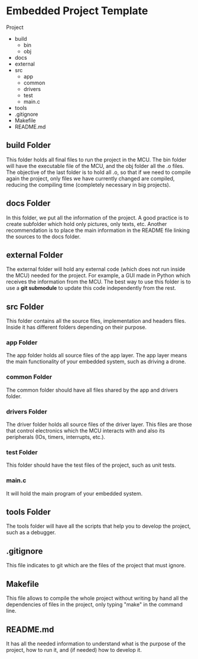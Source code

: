 # Embedded Project Template

Project
- build
    - bin
    - obj
- docs
- external
- src
    - app
    - common
    - drivers
    - test
    - main.c   
- tools
- .gitignore
- Makefile
- README.md

## build Folder
This folder holds all final files to run the project in the MCU. The bin folder will have the executable file of the MCU, and the obj folder all the .o files. The objective of the last folder is to hold all .o, so that if we need to compile again the project, only files we have currently changed are compiled, reducing the compiling time (completely necessary in big projects).


## docs Folder
In this folder, we put all the information of the project. A good practice is to create subfolder which hold only pictures, only texts, etc. Another recommendation is to place the main information in the README file linking the sources to the docs folder.

## external Folder
The external folder will hold any external code (which does not run inside the MCU) needed for the project. For example, a GUI made in Python which receives the information from the MCU. The best way to use this folder is to use a **git submodule** to update this code independently from the rest.

## src Folder
This folder contains all the source files, implementation and headers files. Inside it has different folders depending on their purpose.

### app Folder
The app folder holds all source files of the app layer. The app layer means the main functionality of your embedded system, such as driving a drone.

### common Folder
The common folder should have all files shared by the app and drivers folder.

### drivers Folder
The driver folder holds all source files of the driver layer. This files are those that control electronics which the MCU interacts with and also its peripherals (IOs, timers, interrupts, etc.).

### test Folder
This folder should have the test files of the project, such as unit tests.

### main.c
It will hold the main program of your embedded system.

## tools Folder
The tools folder will have all the scripts that help you to develop the project, such as a debugger.

## .gitignore
This file indicates to git which are the files of the project that must ignore.

## Makefile
This file allows to compile the whole project without writing by hand all the dependencies of files in the project, only typing "make" in the command line.

## README.md
It has all the needed information to understand what is the purpose of the project, how to run it, and (if needed) how to develop it.